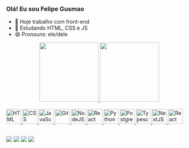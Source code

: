 ### Olá! Eu sou Felipe Gusmao

- 🔭 Hoje trabalho com front-end
- 🌱 Estudando HTML, CSS e JS
- 😄 Pronouns: ele/dele

<link rel="stylesheet" href="styles.css">
<div align="center">
  <a href="https://github.com/felipeocgusmao" />
  <img height="160em" src="https://github-readme-stats.vercel.app/api?username=felipeocgusmao&show_icons=true&theme=dark&include_all_commits=true&count_private=true"/>
  <img height="160em" src="https://github-readme-stats.vercel.app/api/top-langs/?username=felipeocgusmao&layout=compact&langs_count=7&theme=dark" />
</div>
<div class="icons-container">
  <div class="icons" ><br>
    <img alt="HTML" height="40" src="https://xesque.rocketseat.dev/platform/tech/html5.svg" />
    <img alt="CSS" height="40" src="https://xesque.rocketseat.dev/platform/tech/css3.svg" />
    <img alt="JavaScript" height="40" src="https://xesque.rocketseat.dev/platform/tech/javascript.svg" />
    <img alt="Git" height="40" src="https://xesque.rocketseat.dev/platform/tech/git.svg" />
    <img alt="NodeJS" height="40" src="https://xesque.rocketseat.dev/platform/tech/node.svg" />
    <img alt="React" height="40" src="https://xesque.rocketseat.dev/platform/tech/reactjs.svg" />
    <img alt="Python" height="40" src="https://xesque.rocketseat.dev/platform/tech/python.svg" />
    <img alt="PostgreSQL" height="40" src="https://xesque.rocketseat.dev/platform/tech/postgresql.svg" />
    <img alt="Typescript" height="40" src="https://xesque.rocketseat.dev/platform/tech/typescript.svg" />
    <img alt="NextJS" height="40" src="https://xesque.rocketseat.dev/platform/tech/nextjs.svg" />
    <img alt="React Native" height="40" src="https://xesque.rocketseat.dev/platform/tech/react-native.svg" />
    <!-- icons from: https://www.rocketseat.com.br-->
  </div>  
</div>
  
  ##  
 
<div>
  <a href="https://www.linkedin.com/in/felipe-oliveira-cesar-gusm%C3%A3o-a8205019a/" target="_blank"><img src="https://img.shields.io/badge/-LinkedIn-%230077B5?style=for-the-badge&logo=linkedin&logoColor=white" target="_blank"></a>
  <a href = "mailto:felipeocgusmao@gmail.com"><img src="https://img.shields.io/badge/-Gmail-%23333?style=for-the-badge&logo=gmail&logoColor=white" target="_blank"></a> 
  <a href="https://www.instagram.com/fee.gusmao/" target="_blank"><img src="https://img.shields.io/badge/-Instagram-%23E4405F?style=for-the-badge&logo=instagram&logoColor=white" target="_blank"></a>
  <a href="https://twitter.com/FelipeOGusmao" target="_blank"><img src="https://img.shields.io/badge/Twitter-1DA1F2?style=for-the-badge&logo=twitter&logoColor=white" target="_blank"></a>
</div>

##

<!--
<div>
